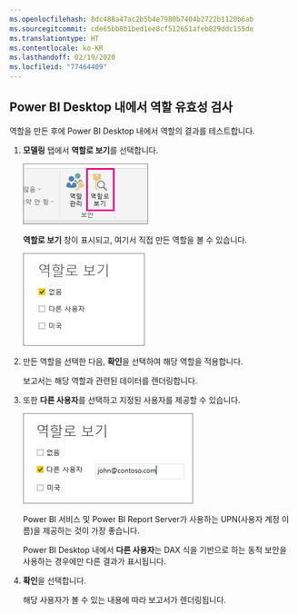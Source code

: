 ```yaml
---
ms.openlocfilehash: 8dc488a47ac2b5b4e7980b7404b2722b1120b6ab
ms.sourcegitcommit: cde65bb8b1bed1ee8cf512651afeb829ddc155de
ms.translationtype: HT
ms.contentlocale: ko-KR
ms.lasthandoff: 02/19/2020
ms.locfileid: "77464409"
---
```

## <a name="validate-the-roles-within-power-bi-desktop"></a>Power BI Desktop 내에서 역할 유효성 검사
역할을 만든 후에 Power BI Desktop 내에서 역할의 결과를 테스트합니다.

1. **모델링** 탭에서 **역할로 보기**를 선택합니다. 

    ![역할로 보기 선택](./media/rls-desktop-view-as-roles/powerbi-desktop-rls-view-as-roles.png)

    **역할로 보기** 창이 표시되고, 여기서 직접 만든 역할을 볼 수 있습니다.

    ![역할로 보기 창](./media/rls-desktop-view-as-roles/powerbi-desktop-rls-view-as-roles-dialog.png)

3. 만든 역할을 선택한 다음, **확인**을 선택하여 해당 역할을 적용합니다. 

   보고서는 해당 역할과 관련된 데이터를 렌더링합니다.

4. 또한 **다른 사용자**를 선택하고 지정된 사용자를 제공할 수 있습니다. 

    ![다른 사용자 선택](./media/rls-desktop-view-as-roles/powerbi-desktop-rls-other-user.png)

   Power BI 서비스 및 Power BI Report Server가 사용하는 UPN(사용자 계정 이름)을 제공하는 것이 가장 좋습니다.

   Power BI Desktop 내에서 **다른 사용자**는 DAX 식을 기반으로 하는 동적 보안을 사용하는 경우에만 다른 결과가 표시됩니다. 

5. **확인**을 선택합니다. 

   해당 사용자가 볼 수 있는 내용에 따라 보고서가 렌더링됩니다.



